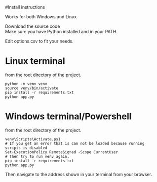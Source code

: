 #Install instructions

Works for both Windows and Linux

Download the source code\
Make sure you have Python installed and in your PATH.

Edit options.csv to fit your needs.

# Linux terminal

from the root directory of the project.
```
python -m venv venv
source venv/bin/activate
pip install -r requirements.txt
python app.py
```

# Windows terminal/Powershell

from the root directory of the project.
```
venv\Scripts\Activate.ps1
# If you get an error that is can not be loaded because running scripts is disabled
Set-ExecutionPolicy RemoteSigned -Scope CurrentUser
# Then try to run venv again.
pip install -r requirements.txt
python app.py
```

Then navigate to the address shown in your terminal from your browser.
